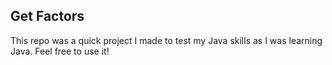 ## Get Factors
This repo was a quick project I made to test my Java skills as I was learning Java.
Feel free to use it!